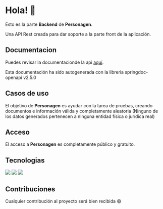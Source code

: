 # Hola! 👋

Esto es la parte **Backend** de **Personagen**. 

Una API Rest creada para dar soporte a la parte front de la aplicación. 

## Documentacion
Puedes revisar la documentacionde la api [aquí](https://personagen.fly.dev/swagger-ui/index.html#/).

Esta documentación ha sido autogenerada con la libreria springdoc-openapi v2.5.0

## Casos de uso
El objetivo de **Personagen** es ayudar con la tarea de pruebas, creando documentos e información válida y completamente aleatoria (Ninguno de los datos generados pertenecen a ninguna entidad física o jurídica real)

## Acceso
El acceso a **Personagen** es completamente público y gratuito.

## Tecnologias
![](<https://badgewind.vercel.app/api/-Java?badgeStyle=rounded-full&leftStyle=rounded-full&rightStyle=bg-transparent|font-black|w-12&icon=simple-icons:java&iconStyle=text-(@F77800)|w-5|h-5>)
![](<https://badgewind.vercel.app/api/-Spring?badgeStyle=rounded-full&leftStyle=rounded-full&rightStyle=bg-transparent|font-black|w-14&icon=simple-icons:spring&iconStyle=text-(@2CC40A)|w-5|h-5>)
![](<https://badgewind.vercel.app/api/-Docker?badgeStyle=rounded-full&leftStyle=rounded-full&rightStyle=bg-transparent|font-black|w-16&icon=simple-icons:docker&iconStyle=text-(@3FADFF)|w-5|h-5>)

## Contribuciones
Cualquier contribución al proyecto será bien recibida 😄
